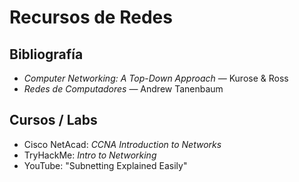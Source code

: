 # Recursos de Redes

## Bibliografía
- *Computer Networking: A Top-Down Approach* — Kurose & Ross
- *Redes de Computadores* — Andrew Tanenbaum

## Cursos / Labs
- Cisco NetAcad: *CCNA Introduction to Networks*
- TryHackMe: *Intro to Networking*
- YouTube: "Subnetting Explained Easily"
